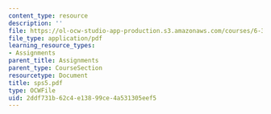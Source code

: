 ```yaml
---
content_type: resource
description: ''
file: https://ol-ocw-studio-app-production.s3.amazonaws.com/courses/6-336j-introduction-to-numerical-simulation-sma-5211-fall-2003/2ddf731b62c4e13899ce4a531305eef5_sps5.pdf
file_type: application/pdf
learning_resource_types:
- Assignments
parent_title: Assignments
parent_type: CourseSection
resourcetype: Document
title: sps5.pdf
type: OCWFile
uid: 2ddf731b-62c4-e138-99ce-4a531305eef5
---
```

